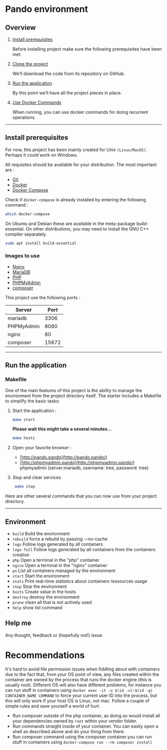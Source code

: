 Pando environment
==================================


## Overview

1. [Install prerequisites](#install-prerequisites)

    Before installing project make sure the following prerequisites have been met.

2. [Clone the project](#clone-the-project)

    We’ll download the code from its repository on GitHub.

3. [Run the application](#run-the-application)

    By this point we’ll have all the project pieces in place.

4. [Use Docker Commands](#use-docker-commands)

    When running, you can use docker commands for doing recurrent operations.
    
___

## Install prerequisites

For now, this project has been mainly created for Unix `(Linux/MacOS)`. Perhaps it could work on Windows.

All requisites should be available for your distribution. The most important are :

* [Git](https://git-scm.com/downloads)
* [Docker](https://docs.docker.com/engine/installation/)
* [Docker Compose](https://docs.docker.com/compose/install/)

Check if `docker-compose` is already installed by entering the following command : 

```sh
which docker-compose
```

On Ubuntu and Debian these are available in the meta-package build-essential. On other distributions, you may need to install the GNU C++ compiler separately.

```sh
sudo apt install build-essential
```
### Images to use

* [Nginx](https://hub.docker.com/_/nginx)
* [MariaDB](https://hub.docker.com/_/mariadb)
* [PHP](https://hub.docker.com/_/php)
* [PHPMyAdmin](https://hub.docker.com/r/phpmyadmin/phpmyadmin/)
* [composer](https://hub.docker.com/_/composer)

This project use the following ports :

| Server     | Port |
|------------|------|
| mariadb    | 3306 |
| PHPMyAdmin | 8080     |
| nginx     | 80|
| composer   | 15672 |

___

## Run the application
### Makefile

One of the main features of this project is the ability to manage the environment from the project directory itself.
The starter includes a Makefile to simplify the basic tasks:


1. Start the application :

    ```sh
    make start
    ```

    **Please wait this might take a several minutes...**
    ```sh
    make hosts
    ```


3. Open your favorite browser :

    * [http://pando.pando](http://pando.pando/)
    * [http://phpmyadmin.pando](http://phpmyadmin.pando/) phpmyadmin (server:mariadb, username: tree, password: tree)

4. Stop and clear services

    ```sh
     make stop
    ```

Here are  other several commands that you can now use from your project directory.

 ----------------------------------------------------------------------------
   Environment
 ----------------------------------------------------------------------------

- `build`                          Build the environment
- `rebuild`                        force a rebuild by passing --no-cache
- `logs`                           Follow logs generated by all containers
- `logs-full`                      Follow logs generated by all containers from the containers creation
- `php`                            Open a terminal in the "php" container
- `nginx`                          Open a terminal in the "nginx" container
- `ps`                             List all containers managed by the environment
- `start`                          Start the environment
- `stats`                          Print real-time statistics about containers ressources usage
- `stop`                           Stop the environment
- `hosts`                          Create value in the hosts
- `destroy`                        destroy the environment
- `prune`                          clean all that is not actively used
- `help`                           show list command


## Help me

Any thought, feedback or (hopefully not!) issue.

# Recommendations #

It's hard to avoid file permission issues when fiddling about with containers due to the fact that,
 from your OS point of view, any files created within the container are owned by the process that runs the docker engine (this is usually root).
  Different OS will also have different problems, for instance you can run stuff in containers using `docker exec -it -u $(id -u):$(id -g) CONTAINER_NAME COMMAND`
   to force your current user ID into the process, but this will only work if your host OS is Linux, not mac. Follow a couple of simple rules and save yourself a world of hurt.

  * Run composer outside of the php container, as doing so would install all your dependencies owned by `root` within your vendor folder.
  * Run commands straight inside of your container. You can easily open a shell as described above and do your thing from there.
  * Run composer command using the composer container.you can run stuff in containers using `docker-compose run --rm composer install`